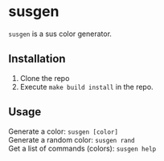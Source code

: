 # susgen
`susgen` is a sus color generator.

## Installation
1. Clone the repo
2. Execute `make build install` in the repo.

## Usage
Generate a color: `susgen [color]`<br/>
Generate a random color: `susgen rand`<br/>
Get a list of commands (colors): `susgen help`